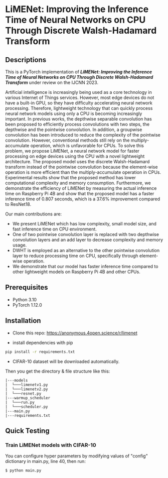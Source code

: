 # LiMENet: Improving the Inference Time of Neural Networks on CPU Through Discrete Walsh-Hadamard Transform

## Descriptions
This is a PyTorch implementation of ***LiMENet: Improving the Inference Time of Neural Networks on CPU Through Discrete Walsh-Hadamard Transform*** under review on the IJCNN 2023.

Artificial intelligence is increasingly being used as a core technology in various Internet of Things services.
However, most edge devices do not have a built-in GPU, so they have difficulty accelerating neural network processing.
Therefore, lightweight technology that can quickly process neural network models using only a CPU is becoming increasingly important.
In previous works, the depthwise separable convolution has been proposed to efficiently process convolutions with two steps, the depthwise and the pointwise convolution.
In addition, a groupwise convolution has been introduced to reduce the complexity of the pointwise convolution.
However, conventional methods still rely on the multiply-accumulate operation, which is unfavorable for CPUs.
To solve this problem, we propose LiMENet, a neural network model for faster processing on edge devices using the CPU with a novel lightweight architecture.
The proposed model uses the discrete Walsh-Hadamard transform instead of the pointwise convolution because the element-wise operation is more efficient than the multiply-accumulate operation in CPUs.
Experimental results show that the proposed method has lower computational complexity and memory consumption.
Furthermore, we demonstrate the efficiency of LiMENet by measuring the actual inference time on Raspberry Pi 4B and show that the proposed model has a faster inference time of 0.807 seconds, which is a 37.6% improvement compared to ResNet18.

Our main contributions are:
* We present LiMENet which has low complexity, small model size, and fast inference time on CPU environment.
* One of two pointwise convolution layer is replaced with two depthwise convolution layers and an add layer to decrease complexity and memory usage. 
* DWHT is employed as an alternative to the other pointwise convolution layer to reduce processing time on CPU, specifically through element-wise operation.  
* We demonstrate that our model has faster inference time compared to other lightweight models on Raspberry Pi 4B and other CPUs.


## Prerequisites
- Python 3.10
- PyTorch 1.12.0

<!-- ## Usage -->
## Installation
* Clone this repo: https://anonymous.4open.science/r/limenet

* install dependencies with pip

```bash
pip install -r requirements.txt
```


* CIFAR-10 dataset will be downloaded automatically.

Then you get the directory & file structure like this:

```
|---models
|  └───limenetv1.py
|  └───limenetv2.py
|  └───resnet.py
|---warmup_scheduler
|  └───run.py
|  └───scheduler.py
|---main.py
|---requirements.txt

```
## Quick Testing
### Train LiMENet models with CIFAR-10
You can configure hyper parameters by modifying values of "config" dictionary in main.py, line 40, then run:
```bash
$ python main.py
```
